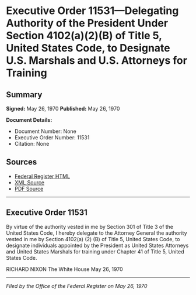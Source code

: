 # Executive Order 11531—Delegating Authority of the President Under Section 4102(a)(2)(B) of Title 5, United States Code, to Designate U.S. Marshals and U.S. Attorneys for Training

## Summary

**Signed:** May 26, 1970
**Published:** May 26, 1970

**Document Details:**
- Document Number: None
- Executive Order Number: 11531
- Citation: None

## Sources
- [Federal Register HTML](https://www.presidency.ucsb.edu/documents/executive-order-11531-delegating-authority-the-president-under-section-4102a2b-title-5)
- [XML Source](None)
- [PDF Source](None)

---

## Executive Order 11531

By virtue of the authority vested in me by Section 301 of Title 3 of the United States Code, I hereby delegate to the Attorney General the authority vested in me by Section 4102(a) (2) (B) of Title 5, United States Code, to designate individuals appointed by the President as United States Attorneys and United States Marshals for training under Chapter 41 of Title 5, United States Code.

RICHARD NIXON
The White House
May 26, 1970

---

*Filed by the Office of the Federal Register on May 26, 1970*
